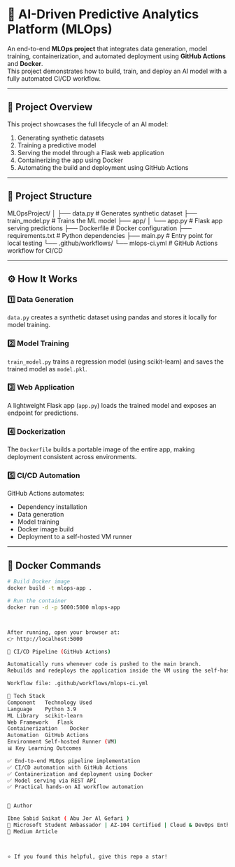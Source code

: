 # 🧠 AI-Driven Predictive Analytics Platform (MLOps)

An end-to-end **MLOps project** that integrates data generation, model training, containerization, and automated deployment using **GitHub Actions** and **Docker**.  
This project demonstrates how to build, train, and deploy an AI model with a fully automated CI/CD workflow.

---

## 🚀 Project Overview

This project showcases the full lifecycle of an AI model:
1. Generating synthetic datasets  
2. Training a predictive model  
3. Serving the model through a Flask web application  
4. Containerizing the app using Docker  
5. Automating the build and deployment using GitHub Actions

---

## 🧩 Project Structure

MLOpsProject/
│
├── data.py # Generates synthetic dataset
├── train_model.py # Trains the ML model
├── app/
│ └── app.py # Flask app serving predictions
├── Dockerfile # Docker configuration
├── requirements.txt # Python dependencies
├── main.py # Entry point for local testing
└── .github/workflows/
└── mlops-ci.yml # GitHub Actions workflow for CI/CD



---

## ⚙️ How It Works

### 1️⃣ Data Generation  
`data.py` creates a synthetic dataset using pandas and stores it locally for model training.

### 2️⃣ Model Training  
`train_model.py` trains a regression model (using scikit-learn) and saves the trained model as `model.pkl`.

### 3️⃣ Web Application  
A lightweight Flask app (`app.py`) loads the trained model and exposes an endpoint for predictions.

### 4️⃣ Dockerization  
The `Dockerfile` builds a portable image of the entire app, making deployment consistent across environments.

### 5️⃣ CI/CD Automation  
GitHub Actions automates:
- Dependency installation  
- Data generation  
- Model training  
- Docker image build  
- Deployment to a self-hosted VM runner

---

## 🐳 Docker Commands

```bash
# Build Docker image
docker build -t mlops-app .

# Run the container
docker run -d -p 5000:5000 mlops-app



After running, open your browser at:
👉 http://localhost:5000

🔁 CI/CD Pipeline (GitHub Actions)

Automatically runs whenever code is pushed to the main branch.
Rebuilds and redeploys the application inside the VM using the self-hosted runner.

Workflow file: .github/workflows/mlops-ci.yml

🧠 Tech Stack
Component	Technology Used
Language	Python 3.9
ML Library	scikit-learn
Web Framework	Flask
Containerization	Docker
Automation	GitHub Actions
Environment	Self-hosted Runner (VM)
📊 Key Learning Outcomes

✅ End-to-end MLOps pipeline implementation
✅ CI/CD automation with GitHub Actions
✅ Containerization and deployment using Docker
✅ Model serving via REST API
✅ Practical hands-on AI workflow automation


📘 Author

Ibne Sabid Saikat ( Abu Jor Al Gefari )
🚀 Microsoft Student Ambassador | AZ-104 Certified | Cloud & DevOps Enthusiast
🔗 Medium Article



⭐ If you found this helpful, give this repo a star!
